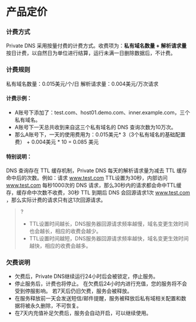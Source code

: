 ﻿# 产品定价
### 计费方式

Private DNS 采用按量付费的计费方式。收费项为：**私有域名数量 + 解析请求量** 按日计费，以自然日为单位进行结算，运行未满一日删除数据后，不计费。

### 计费规则

私有域名数量：0.015美元/个/日
解析请求量：0.004美元/万次请求

#### 计费示例：
-  A账号下添加了：test.com、host01.demo.com、inner.example.com，三个私有域名。
-  A账号下一天总共收到来自这三个私有域名的 DNS 查询次数为10万次。
-  那么A账号下，一天的使用费用为：0.015美元* 3（3个私有域名的基础配置费） + 0.004美元 * 10 = 0.085 美元


#### 特别说明：
DNS 查询存在 TTL 缓存机制，Private DNS 每天的解析请求量为减去 TTL 缓存命中后的次数。例如：请求 www.test.com TTL设置为30秒，内部访问 www.test.com 每秒1000次的 DNS 请求，那么30秒内的请求都会命中TTL缓存，缓存命中次数不收费，30秒 TTL 到期后 DNS 会回源请求1次 www.test.com ，那么实际计费的请求只有这1次回源请求。

>?
>- TTL设置时间越长，DNS服务器回源请求频率越慢，域名变更生效时间也会越长，相应的收费会越少。
>- TTL设置时间越短，DNS服务器回源请求频率越快，域名变更生效时间越快，相应的收费会越多。

### 欠费说明
- 欠费后，Private DNS继续运行24小时后会被锁定，停止服务。
- 停止服务后，计费也将停止。 在欠费后24小时内进行充值，您的服务将不会受到停服影响。 若7天后仍旧欠费，服务会被释放。
- 在服务释放前一天会发送短信/邮件提醒，服务被释放后私有域相关配置和数据将被永久删除，不可恢复。
- 在7天内充值补足欠费后，服务会自动开启，可以继续使用。

